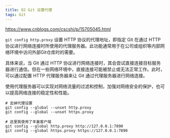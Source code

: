 ```yaml
---
title: 02 Git 设置代理
tags: Git
---
```


https://www.cnblogs.com/cscshi/p/15705045.html

`git config http.proxy` 设置 HTTP 协议的代理地址，即指定 Git 在通过 HTTP 协议进行网络连接时所使用的代理服务器。此功能通常用于在公司或组织等内部网络环境中访问外部Git仓库时的需要。

具体来说，当 Git 通过 HTTP 协议进行网络连接时，其会尝试直接连接目标服务器进行通信。但在一些网络环境中，直接连接可能被禁止或无法正常工作。此时，可以通过配置 HTTP 代理服务器来让 Git 通过代理服务器进行网络连接。

使用代理服务器可以实现对网络流量的过滤和控制，加强对网络安全的保护，也可以提高网络连接的稳定性和性能。

```shell
# 去掉代理设置
git config --global --unset http.proxy
git config --global --unset https.proxy

# 这里我使用了丰巢客户端
git config --global http.proxy http://127.0.0.1:7890
git config --global https.proxy https://127.0.0.1:7890
```